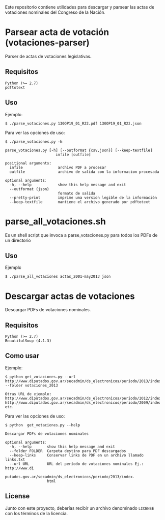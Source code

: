 Este repositorio contiene utilidades para descargar y parsear las actas de votaciones 
nominales del Congreso de la Nación.

Parsear acta de votación (votaciones-parser)
============================================

Parser de actas de votaciones legislativas.

## Requisitos

    Python (>= 2.7)
    pdftotext


## Uso 

Ejemplo:

    $ ./parse_votaciones.py 130OP19_01_R22.pdf 130OP19_01_R22.json

Para ver las opciones de uso:

    $ ./parse_votaciones.py -h

    parse_votaciones.py [-h] [--outformat {csv,json}] [--keep-textfile]
                           infile [outfile]

    positional arguments:
      infile                archivo PDF a procesar
      outfile               archivo de salida con la informacion procesada

    optional arguments:
      -h, --help            show this help message and exit
      --outformat {json}
                            formato de salida
      --pretty-print        imprime una version legible de la información
      --keep-textfile       mantiene el archivo generado por pdftotext


parse_all_votaciones.sh
=======================

Es un shell script que invoca a parse_votaciones.py para todos los PDFs de un directorio

## Uso

Ejemplo

	$ ./parse_all_votaciones actas_2001-may2013 json


Descargar actas de votaciones
=============================

Descargar PDFs de votaciones nominales.

## Requisitos

    Python (>= 2.7)
    BeautifulSoup (4.1.3)


## Como usar

Ejemplo:

    $ python get_votaciones.py --url http://www.diputados.gov.ar/secadmin/ds_electronicos/periodo/2013/index.html --folder votaciones_2013

    Otras URL de ejemplo:
    http://www.diputados.gov.ar/secadmin/ds_electronicos/periodo/2012/index.html
    http://www.diputados.gov.ar/secadmin/ds_electronicos/periodo/2009/index.html
    etc.

Para ver las opciones de uso:

    $ python  get_votaciones.py --help

    Descargar PDFs de votaciones nominales

    optional arguments:
      -h, --help       show this help message and exit
      --folder FOLDER  Carpeta destino para PDF descargados
      --keep-links     Conservar links de PDF en un archivo llamado links.txt
      --url URL        URL del período de votaciones nominales Ej.: http://www.di
                       putados.gov.ar/secadmin/ds_electronicos/periodo/2013/index.
                       html

## License

Junto con este proyecto, deberías recibir un archivo denominado ``LICENSE`` con los términos de la licencia.

